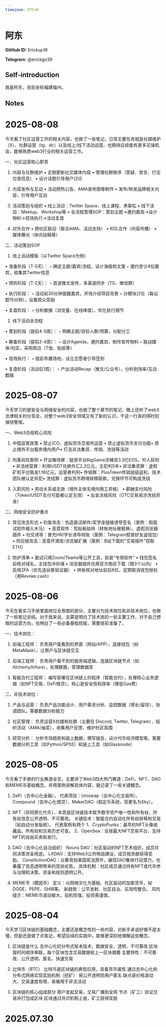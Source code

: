 ```yaml
---
timezone: UTC+8
---
```


# 阿东

**GitHub ID:** Erickup18

**Telegram:** @erickgo39

## Self-introduction

我是阿东，目前坐标福建福州。

## Notes

<!-- Content_START -->
# 2025-08-08

今天看了社区运营工作的相关内容，也做了一些笔记，日常主要任务就是社媒维护（X）、社群运营（tg、dc）以及线上/线下活动运营。也期待后续能有更多实操机会，能够熟悉web3行业的相关运营工作。

一、社区运营核心职责
1. 内容与社群维护
• 定期更新社交媒体内容
• 管理社群秩序（答疑、禁言、打击垃圾信息）
• 设计话题引导用户讨论

2. 内容发布与互动
• 活动预热公告、AMA宣传图等制作
• 发布/转发品牌相关内容，引导用户互动

3. 活动策划与组织
• 线上活动：Twitter Space、线上课程、黑客松
• 线下活动：Meetup、Workshop等
• 全流程管理SOP：策划主题→邀约嘉宾→设计物料→现场执行→活动复盘

4. 对外合作
• 跨社区联动（联合AMA、活动支持）
• KOL合作（内容传播）
• 媒体曝光（快讯投稿等）


二、活动策划SOP
1. 线上活动模板（以Twitter Space为例）

 • 准备阶段（T-5天）：
  ◦ 确定主题/嘉宾/流程，设计海报和文案
  ◦ 邀约至少4位嘉宾，收集其Twitter信息

• 预热阶段（T-2天）：
  ◦ 首波推文宣传，多渠道同步（TG、微信群）

• 执行阶段：
  ◦ 活动前30分钟提醒嘉宾，开场介绍项目背景
  ◦ 分模块讨论（每议题15分钟），设置观众奖励

• 复盘阶段：
  ◦ 分析数据（浏览量、在线峰值），优化执行细节

2. 线下活动全流程

 • 策划阶段（提前4-5周）：
  ◦ 明确主题/目标人群/预算，分配分工

• 筹备阶段（提前2-4周）：
  ◦ 设计Agenda，邀约嘉宾，制作宣传物料
  ◦ 联动媒体/社区，采购周边（T恤、贴纸等）

  • 现场执行：
  ◦ 提前布置场地，设立志愿者引导签到

• 复盘阶段（活动后1周）：
  ◦ 产出活动Recap（推文/公众号），分析到场率/互动数据

# 2025-08-07

今天学习的是安全与网络安全的内容，也做了整个章节的笔记，晚上还听了web3法律相关的分享会，对整个web3安全领域又有了新的认识，干这一行真的得时刻保持警惕。

一、Web3合规核心风险
1. 中国监管政策
 • 禁止ICO、虚拟货币交易所运营 • 禁止虚拟货币支付功能• 禁止境外平台服务境内用户• 打击非法集资、传销、洗钱等活动

2. 刑事风险案例
 • 开设赌场罪：链游平台BigGame涉赌资3.3亿EOS，10人获刑 • 非法经营罪：利用USDT兑换外汇2.2亿元，主犯判5年• 非法集资罪：虚假矿机平台吸金1.16亿元，运营者判刑• 传销罪：PlusToken传销层级返利，技术团队被认定共犯• 洗钱罪：虚拟货币跨境转移赃款，兑换环节可构成洗钱

3. 入职风险
 • 劳动关系或无效（境外主体无境内用工资格） • 薪酬支付风险（Token/USDT支付可能被认定无效）  • 出金冻结风险（OTC交易易涉洗钱资金）


二、网络安全防护重点
1. 常见攻击形式
   • 钓鱼攻击：伪造面试邮件/奖学金链接诱导签名（案例：假面试软件植入木马）
   • 恶意软件：剪贴板劫持（转账地址被替换）、虚假浏览器插件
   • 社交诱导：冒充HR/学长诱导转账（案例：Telegram假冒好友盗钱包）
   • 供应链攻击：恶意开源库/浏览器扩展（案例：B站下载的"交易插件"窃取ETH）

2. 防护清单
     • 面试只用Zoom/Teams等公开工具，拒装"专用软件"
     • 钱包签名前核对域名，主钱包冷存储
     • 浏览器插件仅用官方商店下载（限3个以内）
     • 启用2FA（优先选谷歌验证器）
     • 转账核对地址前后6位，定期取消钱包授权（用Revoke.cash）

# 2025-08-06

今天在看实习手册里面岗位全景图的部分，主要分为技术岗位和非技术岗位，也做了一些笔记总结。对于我来说，总算是明白了技术岗的一些主要工作，对于自己想做的运营方向，也明白了一些必备基础技能，需要提前准备了。

一、技术岗位：
1. 前端工程师： 负责用户能看到的界面（网站/APP），连接钱包（如MetaMask），让用户与区块链交互

2. 后端工程师： 负责用户看不到的服务端逻辑，连接区块链节点（如Alchemy/Infura），处理数据，管理数据库

3. 智能合约工程师： 编写部署在区块链上的程序（智能合约），处理核心业务逻辑（如NFT交易、DeFi借贷）。核心是安全性和效率（降低Gas费）

二、非技术岗位：
1. 产品与运营： 负责产品功能设计、用户需求分析、监控数据（增长/留存）、协调团队。需要数据分析能力

2. 社区管理： 负责运营X社媒和社群（主要在 Discord, Twitter, Telegram），组织活动（AMA/抽奖），收集用户反馈，维护社区氛围

3. 研究分析： 分析市场趋势和链上数据，撰写报告，设计代币经济模型等。需要数据分析工具（如Python/SPSS）和链上工具（如Glassnode）

# 2025-08-05

今天看了手册的行业赛道全览，主要讲了Web3四大热门赛道：DeFi、NFT、DAO和MEME币基础概念，并用案例讲解具体内容，我记录了一些关键概念。

1. DeFi（去中心化金融）， 代表项目：Uniswap（去中心化交易所）、Compound（去中心化借贷）、MakerDAO（稳定币系统，现更名为Sky）。


2. NFT（非同质化代币），本质是区块链技术赋予数字资产唯一性和所有权，所有权信息公开透明、不可篡改。
关键技术：智能合约自动化所有权转移和交易（如自动分发版税）。
代表案例有两个
  1、CryptoPunks：最早的NFT头像收藏品，所有权和交易历史可查。
  2、OpenSea：全球最大NFT交易平台，支持NFT的自由买卖和发行。

3. DAO（去中心化自治组织）
  Nouns DAO：社区驱动的NFT艺术组织，成员共同决策资金用途。
  LXDAO：支持Web3公共物品建设，成员按贡献获得奖励。
  ConstitutionDAO：众筹竞拍美国宪法原件，展现DAO集体行动潜力，也暴露了信息透明带来的竞拍劣势。
具体机制：社区成员通过持有NFT或代币参与治理和决策，资金和规则透明公开。

4. MEME币（模因币）
定义：以网络文化为基础、社区驱动的加密货币，如DOGE、PEPE、SHIB等。
新趋势：公平发射、社区自治、实用性整合。
风险提示：MEME币波动极大，投机性强，投资需谨慎。

# 2025-08-04

今天学习区块链的基础概念，主要还是概念性的一些内容，对新手来说好像不是太懂，但是还是做了点笔记，希望后续的实践中，能够更深刻地理解这些概念。

1. 区块链是什么
  去中心化的分布式账本技术，数据安全、透明、不可篡改
  区块按时间顺序串联，每个区块包含交易数据和上一区块摘要
  主要特性：不可篡改、公开透明、匿名、快速交易

2. 比特币（BTC）
 比特币是区块链的典型应用，具备货币属性
 通过去中心化和分布式网络实现奖励机制（挖矿）
 易公开透明但用户匿名
 缺点是价格波动大、交易速度有限、易被用于非法活动

3. 区块链的核心组成部分
 用户发起交易，交易广播到全网
 节点（矿工）验证交易并打包成区块
 区块通过共识机制上链，矿工获得奖励


# 2025.07.30


<!-- Content_END -->
